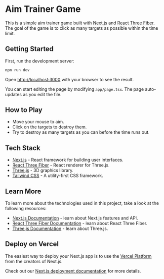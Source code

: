 # Aim Trainer Game

This is a simple aim trainer game built with [Next.js](https://nextjs.org) and [React Three Fiber](https://docs.pmnd.rs/react-three-fiber/getting-started/introduction). The goal of the game is to click as many targets as possible within the time limit.

## Getting Started

First, run the development server:

```bash
npm run dev
```

Open [http://localhost:3000](http://localhost:3000) with your browser to see the result.

You can start editing the page by modifying `app/page.tsx`. The page auto-updates as you edit the file.

## How to Play

- Move your mouse to aim.
- Click on the targets to destroy them.
- Try to destroy as many targets as you can before the time runs out.

## Tech Stack

- [Next.js](https://nextjs.org/) - React framework for building user interfaces.
- [React Three Fiber](https://docs.pmnd.rs/react-three-fiber/getting-started/introduction) - React renderer for Three.js.
- [Three.js](https://threejs.org/) - 3D graphics library.
- [Tailwind CSS](https://tailwindcss.com/) - A utility-first CSS framework.

## Learn More

To learn more about the technologies used in this project, take a look at the following resources:

- [Next.js Documentation](https://nextjs.org/docs) - learn about Next.js features and API.
- [React Three Fiber Documentation](https://docs.pmnd.rs/react-three-fiber/getting-started/introduction) - learn about React Three Fiber.
- [Three.js Documentation](https://threejs.org/docs/) - learn about Three.js.

## Deploy on Vercel

The easiest way to deploy your Next.js app is to use the [Vercel Platform](https://vercel.com/new?utm_medium=default-template&filter=next.js&utm_source=create-next-app&utm_campaign=create-next-app-readme) from the creators of Next.js.

Check out our [Next.js deployment documentation](https://nextjs.org/docs/app/building-your-application/deploying) for more details.